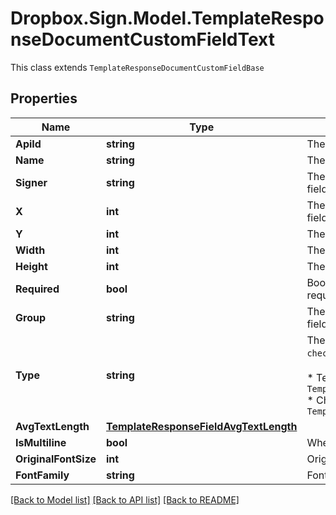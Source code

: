 # Dropbox.Sign.Model.TemplateResponseDocumentCustomFieldText
This class extends `TemplateResponseDocumentCustomFieldBase`

## Properties

Name | Type | Description | Notes
------------ | ------------- | ------------- | -------------
**ApiId** | **string** |  The unique ID for this field.  | [optional] 
**Name** | **string** |  The name of the Custom Field.  | [optional] 
**Signer** | **string** |  The signer of the Custom Field. Can be `null` if field is a merge field (assigned to Sender).  | [optional] 
**X** | **int** |  The horizontal offset in pixels for this form field.  | [optional] 
**Y** | **int** |  The vertical offset in pixels for this form field.  | [optional] 
**Width** | **int** |  The width in pixels of this form field.  | [optional] 
**Height** | **int** |  The height in pixels of this form field.  | [optional] 
**Required** | **bool** |  Boolean showing whether or not this field is required.  | [optional] 
**Group** | **string** |  The name of the group this field is in. If this field is not a group, this defaults to `null`.  | [optional] 
**Type** | **string** |  The type of this Custom Field. Only `text` and `checkbox` are currently supported.<br><br>* Text uses `TemplateResponseDocumentCustomFieldText`<br>* Checkbox uses `TemplateResponseDocumentCustomFieldCheckbox`  | [default to "text"]
**AvgTextLength** | [**TemplateResponseFieldAvgTextLength**](TemplateResponseFieldAvgTextLength.md) |    | [optional] 
**IsMultiline** | **bool** |  Whether this form field is multiline text.  | [optional] 
**OriginalFontSize** | **int** |  Original font size used in this form field&#39;s text.  | [optional] 
**FontFamily** | **string** |  Font family used in this form field&#39;s text.  | [optional] 

[[Back to Model list]](../README.md#documentation-for-models) [[Back to API list]](../README.md#documentation-for-api-endpoints) [[Back to README]](../README.md)

